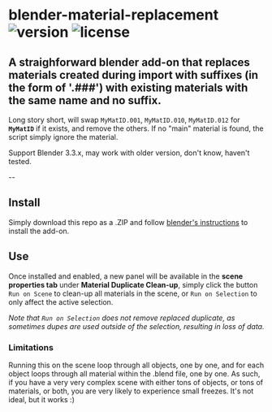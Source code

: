 # blender-material-replacement ![version](https://img.shields.io/badge/version-1.0.0-darkgreen) ![license](https://img.shields.io/badge/license-MIT-black.svg)
## A straighforward blender add-on that replaces materials created during import with suffixes (in the form of '.###') with existing materials with the same name and no suffix.  
  
Long story short, will swap `MyMatID.001`, `MyMatID.010`, `MyMatID.012` for **`MyMatID`** if it exists, and remove the others. If no "main" material is found, the script simply ignore the material.  
  
Support Blender 3.3.x, may work with older version, don't know, haven't tested.


--
## Install
Simply download this repo as a .ZIP and follow [blender's instructions](https://docs.blender.org/manual/en/latest/editors/preferences/addons.html) to install the add-on.

## Use
Once installed and enabled, a new panel will be available in the **scene properties tab** under **Material Duplicate Clean-up**, simply click the button `Run on Scene` to clean-up all materials in the scene, or `Run on Selection` to only affect the active selection.  
  
*Note that `Run on Selection` does not remove replaced duplicate, as sometimes dupes are used outside of the selection, resulting in loss of data.*

### Limitations
Running this on the scene loop through all objects, one by one, and for each object loops through all material within the .blend file, one by one. As such, if you have a very very complex scene with either tons of objects, or tons of materials, or both, you are very likely to experience small freezes. It's not ideal, but it works :)
